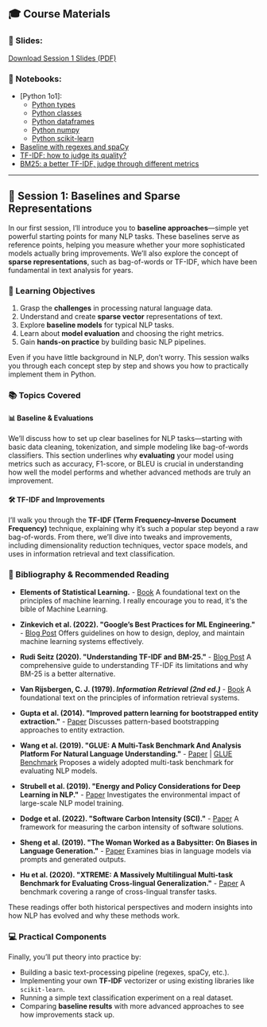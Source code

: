 ## 🎓 Course Materials

### 📑 Slides:

[Download Session 1 Slides (PDF)](../pdfs/2025_BSE_NLP_Session_1.pdf)

### 📓 Notebooks:

- [Python 1o1]:
    - [Python types](Session_1_1_Python_1o1_1.md)
    - [Python classes](Session_1_1_Python_1o1_2.md)
    - [Python dataframes](Session_1_1_Python_1o1_3.md)
    - [Python numpy](Session_1_1_Python_1o1_4.md)
    - [Python scikit-learn](Session_1_1_Python_1o1_5.md)
- [Baseline with regexes and spaCy](Session_1_2_baselines.md)
- [TF-IDF: how to judge its quality?](Session_1_3_tfidf.md)
- [BM25: a better TF-IDF, judge through different metrics](Session_1_4_BM25.md)

---

## 🚀 Session 1: Baselines and Sparse Representations

In our first session, I’ll introduce you to **baseline approaches**—simple yet powerful starting points for many NLP tasks. These baselines serve as reference points, helping you measure whether your more sophisticated models actually bring improvements. We’ll also explore the concept of **sparse representations**, such as bag-of-words or TF-IDF, which have been fundamental in text analysis for years.

### 🎯 Learning Objectives

1. Grasp the **challenges** in processing natural language data.
2. Understand and create **sparse vector** representations of text.
3. Explore **baseline models** for typical NLP tasks.
4. Learn about **model evaluation** and choosing the right metrics.
5. Gain **hands-on practice** by building basic NLP pipelines.

Even if you have little background in NLP, don’t worry. This session walks you through each concept step by step and shows you how to practically implement them in Python.

### 📚 Topics Covered

#### 📊 Baseline & Evaluations

We’ll discuss how to set up clear baselines for NLP tasks—starting with basic data cleaning, tokenization, and simple modeling like bag-of-words classifiers. This section underlines why **evaluating** your model using metrics such as accuracy, F1-score, or BLEU is crucial in understanding how well the model performs and whether advanced methods are truly an improvement.

#### 🛠️ TF-IDF and Improvements

I’ll walk you through the **TF-IDF (Term Frequency–Inverse Document Frequency)** technique, explaining why it’s such a popular step beyond a raw bag-of-words. From there, we’ll dive into tweaks and improvements, including dimensionality reduction techniques, vector space models, and uses in information retrieval and text classification.

### 📖 Bibliography & Recommended Reading

- **Elements of Statistical Learning.**  - [Book](https://web.stanford.edu/~hastie/ElemStatLearn/)
  A foundational text on the principles of machine learning. I really encourage you to read, it's the bible of Machine Learning.

- **Zinkevich et al. (2022). "Google’s Best Practices for ML Engineering."** - [Blog Post](https://developers.google.com/machine-learning/guides/rules-of-ml)
  Offers guidelines on how to design, deploy, and maintain machine learning systems effectively.

- **Rudi Seitz (2020). "Understanding TF-IDF and BM-25."** - [Blog Post](https://kmwllc.com/index.php/2020/03/20/understanding-tf-idf-and-bm-25/)
  A comprehensive guide to understanding TF-IDF its limitations and why BM-25 is a better alternative.

- **Van Rijsbergen, C. J. (1979). _Information Retrieval (2nd ed.)_** - [Book](http://www.dcs.gla.ac.uk/Keith/Preface.html)
  A foundational text on the principles of information retrieval systems.

- **Gupta et al. (2014). "Improved pattern learning for bootstrapped entity extraction."** - [Paper](https://aclanthology.org/W14-1611/)
  Discusses pattern-based bootstrapping approaches to entity extraction.

- **Wang et al. (2019). "GLUE: A Multi-Task Benchmark And Analysis Platform For Natural Language Understanding."** - [Paper](https://aclanthology.org/W18-5446/) | [GLUE Benchmark](https://gluebenchmark.com)
  Proposes a widely adopted multi-task benchmark for evaluating NLP models.

- **Strubell et al. (2019). "Energy and Policy Considerations for Deep Learning in NLP."** - [Paper](https://aclanthology.org/P19-1355/)
  Investigates the environmental impact of large-scale NLP model training.

- **Dodge et al. (2022). "Software Carbon Intensity (SCI)."** - [Paper](https://arxiv.org/abs/2206.05229)
  A framework for measuring the carbon intensity of software solutions.

- **Sheng et al. (2019). "The Woman Worked as a Babysitter: On Biases in Language Generation."** - [Paper](https://aclanthology.org/D19-1339/)
  Examines bias in language models via prompts and generated outputs.

- **Hu et al. (2020). "XTREME: A Massively Multilingual Multi-task Benchmark for Evaluating Cross-lingual Generalization."** - [Paper](https://arxiv.org/abs/2003.11080)
  A benchmark covering a range of cross-lingual transfer tasks.

These readings offer both historical perspectives and modern insights into how NLP has evolved and why these methods work.

### 💻 Practical Components

Finally, you’ll put theory into practice by:

- Building a basic text-processing pipeline (regexes, spaCy, etc.).
- Implementing your own **TF-IDF** vectorizer or using existing libraries like `scikit-learn`.
- Running a simple text classification experiment on a real dataset.
- Comparing **baseline results** with more advanced approaches to see how improvements stack up.
